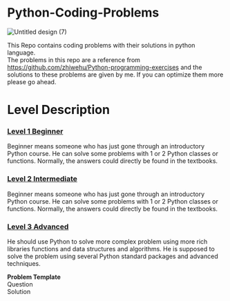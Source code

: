 # Python-Coding-Problems

![Untitled design (7)](https://user-images.githubusercontent.com/83531337/155879662-e7a477ac-6e99-404f-8c10-b710718c992a.png)

 This Repo contains coding problems with their solutions in python language.  
 The problems in this repo are a reference from https://github.com/zhiwehu/Python-programming-exercises and the solutions to these problems are given by me.
 If you can optimize them more please go ahead.
 

# Level Description 

### [Level 1 Beginner](https://github.com/Aashutosh0033/Python-Coding-Problems/tree/main/Level%201)
Beginner means someone who has just gone through an introductory Python course. He can solve some problems with 1 or 2 Python classes or functions. Normally, the answers could directly be found in the textbooks.

### [Level 2 Intermediate](https://github.com/Aashutosh0033/Python-Coding-Problems/tree/main/Level%202)
Beginner means someone who has just gone through an introductory Python course. He can solve some problems with 1 or 2 Python classes or functions. Normally, the answers could directly be found in the textbooks.

### [Level 3 Advanced](https://github.com/Aashutosh0033/Python-Coding-Problems/tree/main/Level%203)
He should use Python to solve more complex problem using more rich libraries functions and data structures and algorithms. He is supposed to solve the problem using several Python standard packages and advanced techniques.

**Problem Template** 
<br/>Question<br/>
Solution
